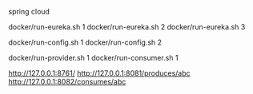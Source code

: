 spring cloud

docker/run-eureka.sh 1
docker/run-eureka.sh 2
docker/run-eureka.sh 3

docker/run-config.sh 1
docker/run-config.sh 2

docker/run-provider.sh 1
docker/run-consumer.sh 1


http://127.0.0.1:8761/
http://127.0.0.1:8081/produces/abc
http://127.0.0.1:8082/consumes/abc